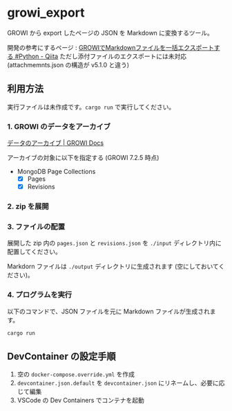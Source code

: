 # growi_export

GROWI から export したページの JSON を Markdown に変換するツール。

開発の参考にするページ : [GROWIでMarkdownファイルを一括エクスポートする #Python - Qiita](https://qiita.com/plumchang/items/ef078bdc9e6a18e3f2f4)
ただし添付ファイルのエクスポートには未対応 (attachmemnts.json の構造が v5.1.0 と違う)

## 利用方法

実行ファイルは未作成です。`cargo run` で実行してください。

### 1. GROWI のデータをアーカイブ

[データのアーカイブ | GROWI Docs](https://docs.growi.org/ja/admin-guide/management-cookbook/export.html)

アーカイブの対象に以下を指定する (GROWI 7.2.5 時点)

- MongoDB Page Collections
  - [x] Pages
  - [x] Revisions

### 2. zip を展開

### 3. ファイルの配置

展開した zip 内の `pages.json` と `revisions.json` を `./input` ディレクトリ内に配置してください。

Markdorn ファイルは `./output` ディレクトリに生成されます (空にしておいてください)。

### 4. プログラムを実行

以下のコマンドで、JSON ファイルを元に Markdown ファイルが生成されます。

```bash
cargo run
```

## DevContainer の設定手順

1. 空の `docker-compose.override.yml` を作成
2. `devcontainer.json.default` を `devcontainer.json` にリネームし、必要に応じて編集
3. VSCode の Dev Containers でコンテナを起動
